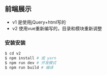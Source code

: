 ## 前端展示

- v1 是使用jQuery+html写的
- v2 使用vue重新编写的，目录和模块重新调整

### 安装安装

```bash
$ cd v2
$ npm install # 或 yarn
$ npm run dev # 开发模式
$ npm run build # 编译

```